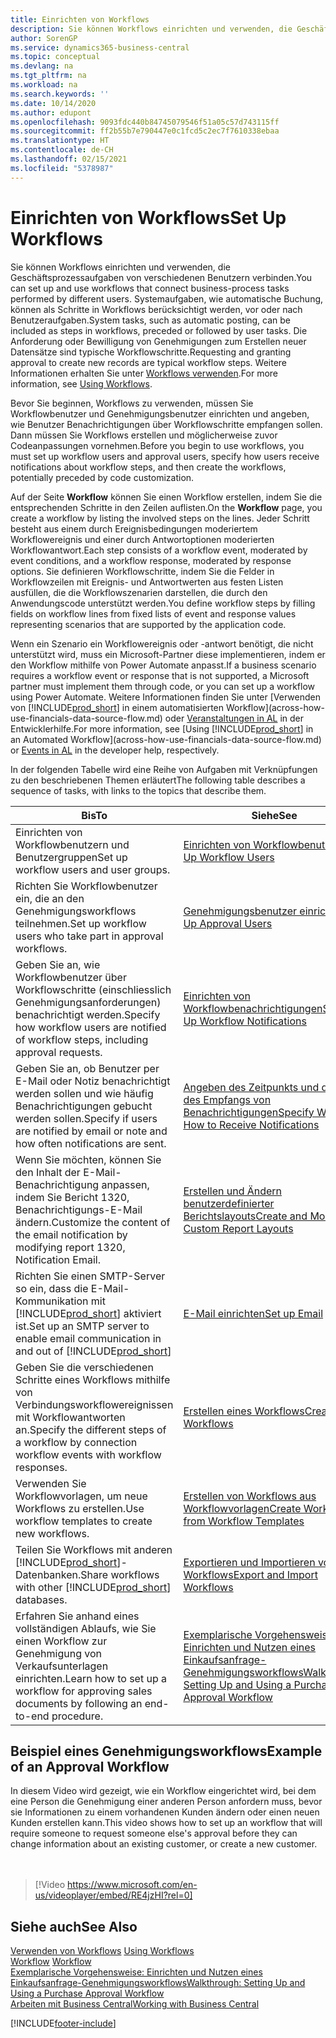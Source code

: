 ```yaml
---
title: Einrichten von Workflows
description: Sie können Workflows einrichten und verwenden, die Geschäftsprozessaufgaben von verschiedenen Benutzern verbinden. Erfahren Sie mehr über die verschiedenen Schritte, die Sie unternehmen müssen.
author: SorenGP
ms.service: dynamics365-business-central
ms.topic: conceptual
ms.devlang: na
ms.tgt_pltfrm: na
ms.workload: na
ms.search.keywords: ''
ms.date: 10/14/2020
ms.author: edupont
ms.openlocfilehash: 9093fdc440b84745079546f51a05c57d743115ff
ms.sourcegitcommit: ff2b55b7e790447e0c1fcd5c2ec7f7610338ebaa
ms.translationtype: HT
ms.contentlocale: de-CH
ms.lasthandoff: 02/15/2021
ms.locfileid: "5378987"
---
```

# <a name="set-up-workflows"></a><span data-ttu-id="2850b-104">Einrichten von Workflows</span><span class="sxs-lookup"><span data-stu-id="2850b-104">Set Up Workflows</span></span>

<span data-ttu-id="2850b-105">Sie können Workflows einrichten und verwenden, die Geschäftsprozessaufgaben von verschiedenen Benutzern verbinden.</span><span class="sxs-lookup"><span data-stu-id="2850b-105">You can set up and use workflows that connect business-process tasks performed by different users.</span></span> <span data-ttu-id="2850b-106">Systemaufgaben, wie automatische Buchung, können als Schritte in Workflows berücksichtigt werden, vor oder nach Benutzeraufgaben.</span><span class="sxs-lookup"><span data-stu-id="2850b-106">System tasks, such as automatic posting, can be included as steps in workflows, preceded or followed by user tasks.</span></span> <span data-ttu-id="2850b-107">Die Anforderung oder Bewilligung von Genehmigungen zum Erstellen neuer Datensätze sind typische Workflowschritte.</span><span class="sxs-lookup"><span data-stu-id="2850b-107">Requesting and granting approval to create new records are typical workflow steps.</span></span> <span data-ttu-id="2850b-108">Weitere Informationen erhalten Sie unter [Workflows verwenden](across-use-workflows.md).</span><span class="sxs-lookup"><span data-stu-id="2850b-108">For more information, see [Using Workflows](across-use-workflows.md).</span></span>  

 <span data-ttu-id="2850b-109">Bevor Sie beginnen, Workflows zu verwenden, müssen Sie Workflowbenutzer und Genehmigungsbenutzer einrichten und angeben, wie Benutzer Benachrichtigungen über Workflowschritte empfangen sollen. Dann müssen Sie Workflows erstellen und möglicherweise zuvor Codeanpassungen vornehmen.</span><span class="sxs-lookup"><span data-stu-id="2850b-109">Before you begin to use workflows, you must set up workflow users and approval users, specify how users receive notifications about workflow steps, and then create the workflows, potentially preceded by code customization.</span></span>  

 <span data-ttu-id="2850b-110">Auf der Seite **Workflow** können Sie einen Workflow erstellen, indem Sie die entsprechenden Schritte in den Zeilen auflisten.</span><span class="sxs-lookup"><span data-stu-id="2850b-110">On the **Workflow** page, you create a workflow by listing the involved steps on the lines.</span></span> <span data-ttu-id="2850b-111">Jeder Schritt besteht aus einem durch Ereignisbedingungen moderiertem Workflowereignis und einer durch Antwortoptionen moderierten Workflowantwort.</span><span class="sxs-lookup"><span data-stu-id="2850b-111">Each step consists of a workflow event, moderated by event conditions, and a workflow response, moderated by response options.</span></span> <span data-ttu-id="2850b-112">Sie definieren Workflowschritte, indem Sie die Felder in Workflowzeilen mit Ereignis- und Antwortwerten aus festen Listen ausfüllen, die die Workflowszenarien darstellen, die durch den Anwendungscode unterstützt werden.</span><span class="sxs-lookup"><span data-stu-id="2850b-112">You define workflow steps by filling fields on workflow lines from fixed lists of event and response values representing scenarios that are supported by the application code.</span></span>  

 <span data-ttu-id="2850b-113">Wenn ein Szenario ein Workflowereignis oder -antwort benötigt, die nicht unterstützt wird, muss ein Microsoft-Partner diese implementieren, indem er den Workflow mithilfe von Power Automate anpasst.</span><span class="sxs-lookup"><span data-stu-id="2850b-113">If a business scenario requires a workflow event or response that is not supported, a Microsoft partner must implement them through code, or you can set up a workflow using Power Automate.</span></span> <span data-ttu-id="2850b-114">Weitere Informationen finden Sie unter [Verwenden von [!INCLUDE[prod_short](includes/prod_short.md)] in einem automatisierten Workflow](across-how-use-financials-data-source-flow.md) oder [Veranstaltungen in AL](/dynamics365/business-central/dev-itpro/developer/devenv-events-in-al) in der Entwicklerhilfe.</span><span class="sxs-lookup"><span data-stu-id="2850b-114">For more information, see [Using [!INCLUDE[prod_short](includes/prod_short.md)] in an Automated Workflow](across-how-use-financials-data-source-flow.md) or [Events in AL](/dynamics365/business-central/dev-itpro/developer/devenv-events-in-al) in the developer help, respectively.</span></span>

 <span data-ttu-id="2850b-115">In der folgenden Tabelle wird eine Reihe von Aufgaben mit Verknüpfungen zu den beschriebenen Themen erläutert</span><span class="sxs-lookup"><span data-stu-id="2850b-115">The following table describes a sequence of tasks, with links to the topics that describe them.</span></span>  

|<span data-ttu-id="2850b-116">**Bis**</span><span class="sxs-lookup"><span data-stu-id="2850b-116">**To**</span></span>|<span data-ttu-id="2850b-117">**Siehe**</span><span class="sxs-lookup"><span data-stu-id="2850b-117">**See**</span></span>|  
|------------|-------------|  
|<span data-ttu-id="2850b-118">Einrichten von Workflowbenutzern und Benutzergruppen</span><span class="sxs-lookup"><span data-stu-id="2850b-118">Set up workflow users and user groups.</span></span>|[<span data-ttu-id="2850b-119">Einrichten von Workflowbenutzern</span><span class="sxs-lookup"><span data-stu-id="2850b-119">Set Up Workflow Users</span></span>](across-how-to-set-up-workflow-users.md)|  
|<span data-ttu-id="2850b-120">Richten Sie Workflowbenutzer ein, die an den Genehmigungsworkflows teilnehmen.</span><span class="sxs-lookup"><span data-stu-id="2850b-120">Set up workflow users who take part in approval workflows.</span></span>|[<span data-ttu-id="2850b-121">Genehmigungsbenutzer einrichten</span><span class="sxs-lookup"><span data-stu-id="2850b-121">Set Up Approval Users</span></span>](across-how-to-set-up-approval-users.md)|  
|<span data-ttu-id="2850b-122">Geben Sie an, wie Workflowbenutzer über Workflowschritte (einschliesslich Genehmigungsanforderungen) benachrichtigt werden.</span><span class="sxs-lookup"><span data-stu-id="2850b-122">Specify how workflow users are notified of workflow steps, including approval requests.</span></span>|[<span data-ttu-id="2850b-123">Einrichten von Workflowbenachrichtigungen</span><span class="sxs-lookup"><span data-stu-id="2850b-123">Setting Up Workflow Notifications</span></span>](across-setting-up-workflow-notifications.md)|  
|<span data-ttu-id="2850b-124">Geben Sie an, ob Benutzer per E-Mail oder Notiz benachrichtigt werden sollen und wie häufig Benachrichtigungen gebucht werden sollen.</span><span class="sxs-lookup"><span data-stu-id="2850b-124">Specify if users are notified by email or note and how often notifications are sent.</span></span>|[<span data-ttu-id="2850b-125">Angeben des Zeitpunkts und der Art des Empfangs von Benachrichtigungen</span><span class="sxs-lookup"><span data-stu-id="2850b-125">Specify When and How to Receive Notifications</span></span>](across-how-to-specify-when-and-how-to-receive-notifications.md)|  
|<span data-ttu-id="2850b-126">Wenn Sie möchten, können Sie den Inhalt der E-Mail-Benachrichtigung anpassen, indem Sie Bericht 1320, Benachrichtigungs-E-Mail ändern.</span><span class="sxs-lookup"><span data-stu-id="2850b-126">Customize the content of the email notification by modifying report 1320, Notification Email.</span></span>|[<span data-ttu-id="2850b-127">Erstellen und Ändern benutzerdefinierter Berichtslayouts</span><span class="sxs-lookup"><span data-stu-id="2850b-127">Create and Modify Custom Report Layouts</span></span>](ui-how-create-custom-report-layout.md)|  
|<span data-ttu-id="2850b-128">Richten Sie einen SMTP-Server so ein, dass die E-Mail-Kommunikation mit [!INCLUDE[prod_short](includes/prod_short.md)] aktiviert ist.</span><span class="sxs-lookup"><span data-stu-id="2850b-128">Set up an SMTP server to enable email communication in and out of [!INCLUDE[prod_short](includes/prod_short.md)]</span></span>|[<span data-ttu-id="2850b-129">E-Mail einrichten</span><span class="sxs-lookup"><span data-stu-id="2850b-129">Set up Email</span></span>](admin-how-setup-email.md)|
|<span data-ttu-id="2850b-130">Geben Sie die verschiedenen Schritte eines Workflows mithilfe von Verbindungsworkflowereignissen mit Workflowantworten an.</span><span class="sxs-lookup"><span data-stu-id="2850b-130">Specify the different steps of a workflow by connection workflow events with workflow responses.</span></span>|[<span data-ttu-id="2850b-131">Erstellen eines Workflows</span><span class="sxs-lookup"><span data-stu-id="2850b-131">Create Workflows</span></span>](across-how-to-create-workflows.md)|  
|<span data-ttu-id="2850b-132">Verwenden Sie Workflowvorlagen, um neue Workflows zu erstellen.</span><span class="sxs-lookup"><span data-stu-id="2850b-132">Use workflow templates to create new workflows.</span></span>|[<span data-ttu-id="2850b-133">Erstellen von Workflows aus Workflowvorlagen</span><span class="sxs-lookup"><span data-stu-id="2850b-133">Create Workflows from Workflow Templates</span></span>](across-how-to-create-workflows-from-workflow-templates.md)|  
|<span data-ttu-id="2850b-134">Teilen Sie Workflows mit anderen [!INCLUDE[prod_short](includes/prod_short.md)]-Datenbanken.</span><span class="sxs-lookup"><span data-stu-id="2850b-134">Share workflows with other [!INCLUDE[prod_short](includes/prod_short.md)] databases.</span></span>|[<span data-ttu-id="2850b-135">Exportieren und Importieren von Workflows</span><span class="sxs-lookup"><span data-stu-id="2850b-135">Export and Import Workflows</span></span>](across-how-to-export-and-import-workflows.md)|  
|<span data-ttu-id="2850b-136">Erfahren Sie anhand eines vollständigen Ablaufs, wie Sie einen Workflow zur Genehmigung von Verkaufsunterlagen einrichten.</span><span class="sxs-lookup"><span data-stu-id="2850b-136">Learn how to set up a workflow for approving sales documents by following an end-to-end procedure.</span></span>|[<span data-ttu-id="2850b-137">Exemplarische Vorgehensweise: Einrichten und Nutzen eines Einkaufsanfrage-Genehmigungsworkflows</span><span class="sxs-lookup"><span data-stu-id="2850b-137">Walkthrough: Setting Up and Using a Purchase Approval Workflow</span></span>](walkthrough-setting-up-and-using-a-purchase-approval-workflow.md)|  

## <a name="example-of-an-approval-workflow"></a><span data-ttu-id="2850b-138">Beispiel eines Genehmigungsworkflows</span><span class="sxs-lookup"><span data-stu-id="2850b-138">Example of an Approval Workflow</span></span>
<span data-ttu-id="2850b-139">In diesem Video wird gezeigt, wie ein Workflow eingerichtet wird, bei dem eine Person die Genehmigung einer anderen Person anfordern muss, bevor sie Informationen zu einem vorhandenen Kunden ändern oder einen neuen Kunden erstellen kann.</span><span class="sxs-lookup"><span data-stu-id="2850b-139">This video shows how to set up an workflow that will require someone to request someone else's approval before they can change information about an existing customer, or create a new customer.</span></span>  
<br><br>  

> [!Video https://www.microsoft.com/en-us/videoplayer/embed/RE4jzHI?rel=0]

## <a name="see-also"></a><span data-ttu-id="2850b-140">Siehe auch</span><span class="sxs-lookup"><span data-stu-id="2850b-140">See Also</span></span>  
 <span data-ttu-id="2850b-141">[Verwenden von Workflows](across-use-workflows.md) </span><span class="sxs-lookup"><span data-stu-id="2850b-141">[Using Workflows](across-use-workflows.md) </span></span>  
 <span data-ttu-id="2850b-142">[Workflow](across-workflow.md) </span><span class="sxs-lookup"><span data-stu-id="2850b-142">[Workflow](across-workflow.md) </span></span>  
 [<span data-ttu-id="2850b-143">Exemplarische Vorgehensweise: Einrichten und Nutzen eines Einkaufsanfrage-Genehmigungsworkflows</span><span class="sxs-lookup"><span data-stu-id="2850b-143">Walkthrough: Setting Up and Using a Purchase Approval Workflow</span></span>](walkthrough-setting-up-and-using-a-purchase-approval-workflow.md)  
 [<span data-ttu-id="2850b-144">Arbeiten mit  Business Central</span><span class="sxs-lookup"><span data-stu-id="2850b-144">Working with Business Central</span></span>](ui-work-product.md)


[!INCLUDE[footer-include](includes/footer-banner.md)]
